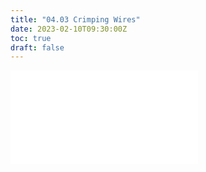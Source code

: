 ```yaml
---
title: "04.03 Crimping Wires"
date: 2023-02-10T09:30:00Z
toc: true
draft: false
---
```


![Link to included file content](../../../../electronics/crimping-wire.md)

